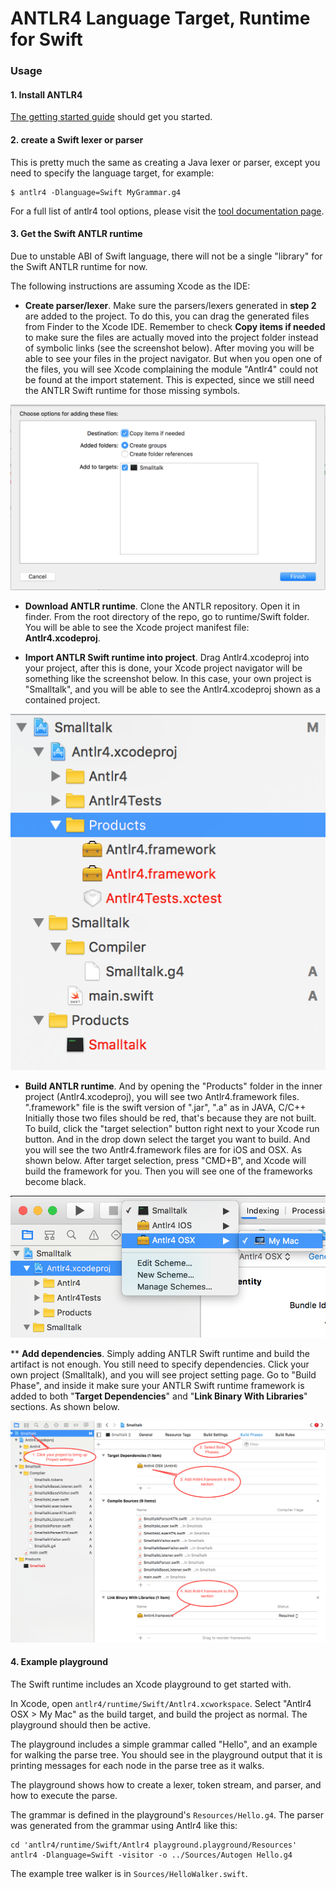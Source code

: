 # ANTLR4 Language Target, Runtime for Swift

### Usage

#### 1. Install ANTLR4

[The getting started guide](getting-started.md) should get you started.

#### 2. create a Swift lexer or parser
This is pretty much the same as creating a Java lexer or parser, except you need to specify the language target, for example:

```
$ antlr4 -Dlanguage=Swift MyGrammar.g4
```
For a full list of antlr4 tool options, please visit the [tool documentation page](tool-options.md).

#### 3. Get the Swift ANTLR runtime

Due to unstable ABI of Swift language, there will not be a single "library" for the Swift ANTLR runtime for now.

The following instructions are assuming Xcode as the IDE:

* __Create parser/lexer__. Make sure the parsers/lexers generated in __step 2__ are added to the project. To do this, you can drag
the generated files from Finder to the Xcode IDE. Remember to check __Copy items if needed__ to make sure
the files are actually moved into the project folder instead of symbolic links (see the screenshot below). After moving you will be
able to see your files in the project navigator. But when you open one of the files, you will see Xcode 
complaining the module "Antlr4" could not be found at the import statement. This is expected, since we still need the ANTLR Swift runtime for
those missing symbols.

<img src=images/dragfile.png>

* __Download ANTLR runtime__. Clone the ANTLR repository. Open it in finder. From the root directory of the repo, go to runtime/Swift folder. You will be
able to see the Xcode project manifest file: __Antlr4.xcodeproj__. 

* __Import ANTLR Swift runtime into project__. Drag Antlr4.xcodeproj into your project, after this is done, your Xcode project navigator will be something
like the screenshot below. In this case, your own project is "Smalltalk", and you will be able to see the Antlr4.xcodeproj
shown as a contained project. 

<img src=images/xcodenav.png>

* __Build ANTLR runtime__. And by opening the "Products" folder in the inner project (Antlr4.xcodeproj), you will see
two Antlr4.framework files. ".framework" file is the swift version of ".jar", ".a" as in JAVA, C/C++
Initially those two files should be red, that's because they are not built. To build, click the "target selection" button
right next to your Xcode run button. And in the drop down select the target you want to build. And you will see the two 
Antlr4.framework files are for iOS and OSX. As shown below. After target selection, press "CMD+B", and Xcode will build
the framework for you. Then you will see one of the frameworks become black.

<img src=images/targetselection.png>

** __Add dependencies__. Simply adding ANTLR Swift runtime and build the artifact is not enough. You still need to specify
dependencies. Click your own project (Smalltalk), and you will see project setting page. Go to "Build Phase", and inside it
make sure your ANTLR Swift runtime framework is added to both "__Target Dependencies__" and "__Link Binary With Libraries__"
sections. As shown below.

<img src=images/xcodedep.png>

#### 4. Example playground

The Swift runtime includes an Xcode playground to get started with.

In Xcode, open `antlr4/runtime/Swift/Antlr4.xcworkspace`.  Select
"Antlr4 OSX > My Mac" as the build target, and build the project as normal.
The playground should then be active.

The playground includes a simple grammar called "Hello", and an example for
walking the parse tree.  You should see in the playground output that it is
printing messages for each node in the parse tree as it walks.

The playground shows how to create a lexer, token stream, and parser, and
how to execute the parse.

The grammar is defined in the playground's `Resources/Hello.g4`.  The parser
was generated from the grammar using Antlr4 like this:

```
cd 'antlr4/runtime/Swift/Antlr4 playground.playground/Resources'
antlr4 -Dlanguage=Swift -visitor -o ../Sources/Autogen Hello.g4
```

The example tree walker is in `Sources/HelloWalker.swift`.
